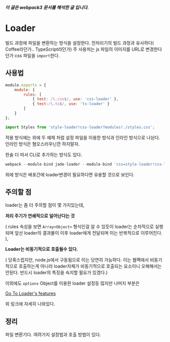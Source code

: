***이 글은 webpack3 문서를 해석한 글 입니다.***

# Loader
빌드 과정에 파일을 변환하는 방식을 설정한다. 
전처리기의 빌드 과정과 유사하다( Coffee라던가.. TypeScript라던가) 
주 사용처는 js 파일의 이미지를 URL로 변경한다던가 css 파일을 `import`한다.


## 사용법
```javascript
module.exports = {
    module: {
        rules: [
            { test: /\.css$/, use: 'css-loader' },
            { test:/\.ts$/, use: 'ts-loader' }
        ]
    }
};
```

```javascript
import Styles from 'style-loader!css-loader?modules!./styles.css';
```

적용 방식에는 위에 두 예제 처럼 설정 파일을 이용한 방식과 인라인 방식으로 나뉜다.
인라인 방식은 혐오스러우닌깐 하지말자.

한술 더 떠서 CLI로 추가하는 방식도 있다.
```javascript
webpack --module-bind jade-loader --module-bind 'css=style-loader!css-loader'
```

위에 방식은 배포간에 loader변경이 필요하다면 유용할 것으로 보인다.

## 주의할 점
loader는 좀 더 주의할 점이 몇 가지있는데, 

**처리 주기가 연쇄적으로 일어난다는 것**

( rules 속성을 보면 `Array<Object>` 형식인걸 알 수 있듯이 loader는 순차적으로 실행되며 앞선 loader의 결과물이 이후 loader에게 전달되며 이는 반복적으로 이루어진다. ), 

**Loader는 비동기적으로 호출될수 있다.**

( 당혹스럽지만, node.js에서 구동됨으로 이는 당연히 가능하다. 이는 웹팩에서 비동기적으로 호출하는게 아니라 loader자체가 비동기적으로 호출되는 요소이니 오해해서는 안된다. 반드시 loader의 특징을 숙지할 필요가 있겠다.)

이외에도 `options` Object를 이용한 loader 설정등 많지만 나머지 부분은

[Go To Loader's features ](http://www.url.com)

위 링크에 자세히 나와있다.

## 정리
파일 변환기다. 여려가지 설정법과 호출 방법이 있다.
